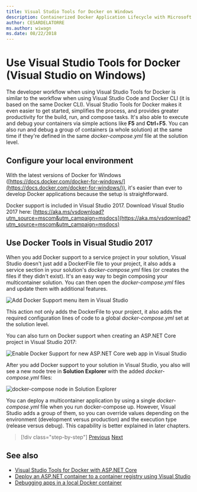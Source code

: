 ```yaml
---
title: Visual Studio Tools for Docker on Windows
description: Containerized Docker Application Lifecycle with Microsoft Platform and Tools
author: CESARDELATORRE
ms.author: wiwagn
ms.date: 08/22/2018
---
```

# Use Visual Studio Tools for Docker (Visual Studio on Windows)

The developer workflow when using Visual Studio Tools for Docker is similar to the workflow when using Visual Studio Code and Docker CLI (it is based on the same Docker CLI). Visual Studio Tools for Docker makes it even easier to get started, simplifies the process, and provides greater productivity for the build, run, and compose tasks. It's also able to execute and debug your containers via simple actions like **F5** and **Ctrl**+**F5**. You can also run and debug a group of containers (a whole solution) at the same time if they're defined in the same *docker-compose.yml* file at the solution level.

## Configure your local environment

With the latest versions of Docker for Windows ([https://docs.docker.com/docker-for-windows/](https://docs.docker.com/docker-for-windows/)), it's easier than ever to develop Docker applications because the setup is straightforward.

Docker support is included in Visual Studio 2017. Download Visual Studio 2017 here: [https://aka.ms/vsdownload?utm_source=mscom&utm_campaign=msdocs](https://aka.ms/vsdownload?utm_source=mscom&utm_campaign=msdocs)

## Use Docker Tools in Visual Studio 2017

When you add Docker support to a service project in your solution, Visual Studio doesn't just add a DockerFile file to your project, it also adds a service section in your solution's *docker-compose.yml* files (or creates the files if they didn't exist). It's an easy way to begin composing your multicontainer solution. You can then open the *docker-compose.yml* files and update them with additional features.

![Add Docker Support menu item in Visual Studio](./media/image32.png)

This action not only adds the DockerFile to your project, it also adds the required configuration lines of code to a global *docker-compose.yml* set at the solution level.

You can also turn on Docker support when creating an ASP.NET Core project in Visual Studio 2017:

![Enable Docker Support for new ASP.NET Core web app in Visual Studio](./media/image33.png)

After you add Docker support to your solution in Visual Studio, you also will see a new node tree in **Solution Explorer** with the added *docker-compose.yml* files:

![docker-compose node in Solution Explorer](./media/image34.PNG)

You can deploy a multicontainer application by using a single *docker-compose.yml* file when you run docker-compose up. However, Visual Studio adds a group of them, so you can override values depending on the environment (development versus production) and the execution type (release versus debug). This capability is better explained in later chapters.

>[!div class="step-by-step"]
[Previous](docker-apps-inner-loop-workflow.md)
[Next](set-up-windows-containers-with-powershell.md)

## See also

- [Visual Studio Tools for Docker with ASP.NET Core](/aspnet/core/host-and-deploy/docker/visual-studio-tools-for-docker)
- [Deploy an ASP.NET container to a container registry using Visual Studio](/azure/vs-azure-tools-docker-hosting-web-apps-in-docker)
- [Debugging apps in a local Docker container](/azure/vs-azure-tools-docker-edit-and-refresh)